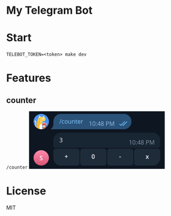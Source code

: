 # My Telegram Bot

# Start

```
TELEBOT_TOKEN=<token> make dev
```

# Features

## counter

`/counter`
![counter](./img/counter.png)

# License

MIT
